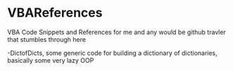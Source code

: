 # VBAReferences
VBA Code Snippets and References for me and any would be github travler that stumbles through here


-DictofDicts, some generic code for building a dictionary of dictionaries, basically some very lazy OOP
